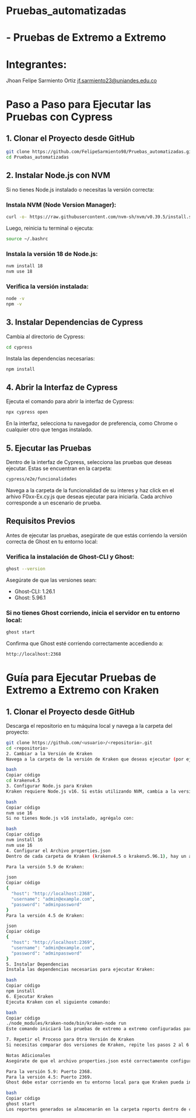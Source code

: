 # Pruebas_automatizadas

# - Pruebas de Extremo a Extremo
# Integrantes:  

Jhoan Felipe Sarmiento Ortiz jf.sarmiento23@uniandes.edu.co

# Paso a Paso para Ejecutar las Pruebas con Cypress

## 1. Clonar el Proyecto desde GitHub
```bash
git clone https://github.com/FelipeSarmiento98/Pruebas_automatizadas.git
cd Pruebas_automatizadas
```

## 2. Instalar Node.js con NVM
Si no tienes Node.js instalado o necesitas la versión correcta:

### Instala NVM (Node Version Manager):
```bash
curl -o- https://raw.githubusercontent.com/nvm-sh/nvm/v0.39.5/install.sh | bash
```
Luego, reinicia tu terminal o ejecuta:
```bash
source ~/.bashrc
```

### Instala la versión 18 de Node.js:
```bash
nvm install 18
nvm use 18
```

### Verifica la versión instalada:
```bash
node -v
npm -v
```

## 3. Instalar Dependencias de Cypress
Cambia al directorio de Cypress:
```bash
cd cypress
```

Instala las dependencias necesarias:
```bash
npm install
```

## 4. Abrir la Interfaz de Cypress
Ejecuta el comando para abrir la interfaz de Cypress:
```bash
npx cypress open
```
En la interfaz, selecciona tu navegador de preferencia, como Chrome o cualquier otro que tengas instalado.

## 5. Ejecutar las Pruebas
Dentro de la interfaz de Cypress, selecciona las pruebas que deseas ejecutar. Estas se encuentran en la carpeta:
```bash
cypress/e2e/funcionalidades
```
Navega a la carpeta de la funcionalidad de su interes y haz click en el arhivo F0xx-Ex.cy.js que deseas ejecutar para iniciarla.
Cada archivo corresponde a un escenario de prueba.

## Requisitos Previos
Antes de ejecutar las pruebas, asegúrate de que estás corriendo la versión correcta de Ghost en tu entorno local:

### Verifica la instalación de Ghost-CLI y Ghost:
```bash
ghost --version
```
Asegúrate de que las versiones sean:
- Ghost-CLI: 1.26.1
- Ghost: 5.96.1

### Si no tienes Ghost corriendo, inicia el servidor en tu entorno local:
```bash
ghost start
```
Confirma que Ghost esté corriendo correctamente accediendo a:
```bash
http://localhost:2368
```

# Guía para Ejecutar Pruebas de Extremo a Extremo con Kraken

## 1. Clonar el Proyecto desde GitHub
Descarga el repositorio en tu máquina local y navega a la carpeta del proyecto:

```bash
git clone https://github.com/<usuario>/<repositorio>.git
cd <repositorio>
2. Cambiar a la Versión de Kraken
Navega a la carpeta de la versión de Kraken que deseas ejecutar (por ejemplo, krakenv4.5 o krakenv5.96.1):

bash
Copiar código
cd krakenv4.5
3. Configurar Node.js para Kraken
Kraken requiere Node.js v16. Si estás utilizando NVM, cambia a la versión correcta:

bash
Copiar código
nvm use 16
Si no tienes Node.js v16 instalado, agrégalo con:

bash
Copiar código
nvm install 16
nvm use 16
4. Configurar el Archivo properties.json
Dentro de cada carpeta de Kraken (krakenv4.5 o krakenv5.96.1), hay un archivo llamado properties.json. Este archivo contiene las credenciales y el puerto del servidor local de Ghost. Asegúrate de configurarlo correctamente:

Para la versión 5.9 de Kraken:

json
Copiar código
{
  "host": "http://localhost:2368",
  "username": "admin@example.com",
  "password": "adminpassword"
}
Para la versión 4.5 de Kraken:

json
Copiar código
{
  "host": "http://localhost:2369",
  "username": "admin@example.com",
  "password": "adminpassword"
}
5. Instalar Dependencias
Instala las dependencias necesarias para ejecutar Kraken:

bash
Copiar código
npm install
6. Ejecutar Kraken
Ejecuta Kraken con el siguiente comando:

bash
Copiar código
./node_modules/kraken-node/bin/kraken-node run
Este comando iniciará las pruebas de extremo a extremo configuradas para esta versión.

7. Repetir el Proceso para Otra Versión de Kraken
Si necesitas comparar dos versiones de Kraken, repite los pasos 2 al 6 para la segunda versión (por ejemplo, krakenv5.96.1).

Notas Adicionales
Asegúrate de que el archivo properties.json esté correctamente configurado con las credenciales de administrador y el puerto del servidor Ghost correspondiente:

Para la versión 5.9: Puerto 2368.
Para la versión 4.5: Puerto 2369.
Ghost debe estar corriendo en tu entorno local para que Kraken pueda interactuar con la aplicación. Si no está iniciado, usa:

bash
Copiar código
ghost start
Los reportes generados se almacenarán en la carpeta reports dentro de cada versión de Kraken.
```

